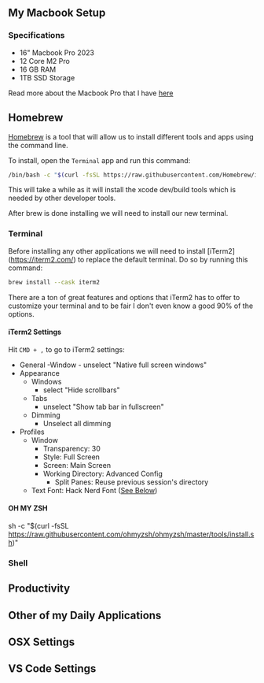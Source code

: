 ## My Macbook Setup

### Specifications
- 16" Macbook Pro 2023
- 12 Core M2 Pro
- 16 GB RAM
- 1TB SSD Storage

Read more about the Macbook Pro that I have [here](https://everymac.com/systems/apple/macbook_pro/macbook-pro-silicon-faq/)


## Homebrew

[Homebrew](https://brew.sh/) is a tool that will allow us to install different tools and apps using the command line.

To install, open the `Terminal` app and run this command:

```sh
/bin/bash -c "$(curl -fsSL https://raw.githubusercontent.com/Homebrew/install/HEAD/install.sh)"
```

This will take a while as it will install the xcode dev/build tools which is needed by other developer tools.

After brew is done installing we will need to install our new terminal.

### Terminal
Before installing any other applications we will need to install [iTerm2] (https://iterm2.com/) to replace the default terminal. Do so by running this command: 

```sh
brew install --cask iterm2
```

There are a ton of great features and options that iTerm2 has to offer to customize your terminal and to be fair I don't even know a good 90% of the options.

#### iTerm2 Settings
Hit `CMD + ,` to go to iTerm2 settings: 
- General
    -Window
        - unselect "Native full screen windows"
- Appearance
    - Windows
        - select "Hide scrollbars"
    - Tabs
        - unselect "Show tab bar in fullscreen"
    - Dimming
        - Unselect all dimming
- Profiles
    - Window
        - Transparency: 30
        - Style: Full Screen
        - Screen: Main Screen
        - Working Directory: Advanced Config
            - Split Panes: Reuse previous session's directory
    - Text
        Font: Hack Nerd Font ([See Below](#oh-my-zsh))
#### OH MY ZSH
sh -c "$(curl -fsSL https://raw.githubusercontent.com/ohmyzsh/ohmyzsh/master/tools/install.sh)"

### Shell

## Productivity

## Other of my Daily Applications

## OSX Settings


## VS Code Settings
